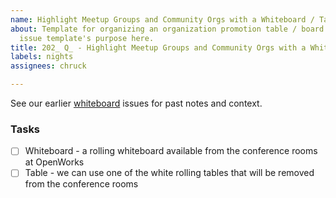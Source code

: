 ```yaml
---
name: Highlight Meetup Groups and Community Orgs with a Whiteboard / Table
about: Template for organizing an organization promotion table / board for HG Nights
  issue template's purpose here.
title: 202_ Q_ - Highlight Meetup Groups and Community Orgs with a Whiteboard / Table
labels: nights
assignees: chruck

---
```


See our earlier [whiteboard](https://github.com/hackgvl/nights/issues?q=whiteboard+in%3Atitle+is%3Aissue) issues for past notes and context.

### Tasks
- [ ] Whiteboard - a rolling whiteboard available from the conference rooms at OpenWorks
- [ ] Table - we can use one of the white rolling tables that will be removed from the conference rooms
